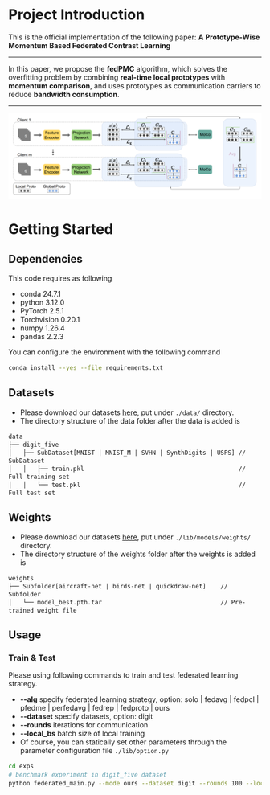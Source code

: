 # **Project Introduction**
This is the official implementation of the following paper:
**A Prototype-Wise Momentum Based Federated Contrast Learning** 
***
In this paper, we propose the **fedPMC** algorithm, which solves the overfitting problem by combining **real-time local prototypes** with **momentum comparison**, and uses prototypes as communication carriers to reduce **bandwidth consumption**.
***
![overview](./assets/framework.png)
# **Getting Started**
## **Dependencies**
This code requires as following
- conda 24.7.1
- python 3.12.0
- PyTorch 2.5.1
- Torchvision 0.20.1
- numpy 1.26.4
- pandas 2.2.3

You can configure the environment with the following command
```bash
conda install --yes --file requirements.txt
```
## Datasets
- Please download our datasets [here](https://drive.google.com/drive/folders/1xLxaz3zJRqZbTVDzkoAoWZiX50gwZI_4?usp=sharing), put under `./data/` directory.
- The directory structure of the data folder after the data is added is
```.
data
├── digit_five
│   ├── SubDataset[MNIST | MNIST_M | SVHN | SynthDigits | USPS] // SubDataset
│   │   ├── train.pkl                                           // Full training set
│   │   └── test.pkl                                            // Full test set
```
## Weights
- Please download our datasets [here](https://drive.google.com/drive/folders/1xLxaz3zJRqZbTVDzkoAoWZiX50gwZI_4?usp=sharing), put under `./lib/models/weights/` directory.
- The directory structure of the weights folder after the weights is added is
```.
weights
├── Subfolder[aircraft-net | birds-net | quickdraw-net]    // Subfolder
│   └── model_best.pth.tar                                 // Pre-trained weight file
```
## Usage
### Train & Test
Please using following commands to train and test federated learning strategy.
- **--alg** specify federated learning strategy, option: solo | fedavg | fedpcl | pfedme | perfedavg | fedrep | fedproto | ours
- **--dataset** specify datasets, option: digit
- **--rounds** iterations for communication
- **--local_bs** batch size of local training
- Of course, you can statically set other parameters through the parameter configuration file `./lib/option.py`
```bash
cd exps
# benchmark experiment in digit_five dataset
python federated_main.py --mode ours --dataset digit --rounds 100 --local_bs 128
```
